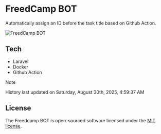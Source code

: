 # FreedCamp BOT

Automatically assign an ID before the task title based on Github Action.

![FreedCamp BOT](https://repository-images.githubusercontent.com/737932867/7d34798b-2680-471c-b089-a78a718d3d6a)

## Tech

- Laravel
- Docker
- Github Action

> [!NOTE]  
> History last updated on Saturday, August 30th, 2025, 4:59:37 AM

## License

The Freedcamp BOT is open-sourced software licensed under the [MIT license](https://opensource.org/licenses/MIT).
